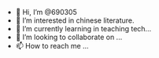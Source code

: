 - 👋 Hi, I’m @690305
- 👀 I’m interested in chinese literature.
- 🌱 I’m currently learning in teaching tech...
- 💞️ I’m looking to collaborate on ...
- 📫 How to reach me ...

<!---
690305/690305 is a ✨ special ✨ repository because its `README.md` (this file) appears on your GitHub profile.
You can click the Preview link to take a look at your changes.
--->

